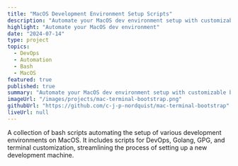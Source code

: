 ```yaml
---
title: "MacOS Development Environment Setup Scripts"
description: "Automate your MacOS dev environment setup with customizable bash scripts."
highlight: "Automate your MacOS dev environment"
date: "2024-07-14"
type: project
topics:
  - DevOps
  - Automation
  - Bash
  - MacOS
featured: true
published: true
summary: "Automate your MacOS dev environment setup with customizable bash scripts."
imageUrl: "/images/projects/mac-terminal-bootstrap.png"
githubUrl: "https://github.com/c-j-p-nordquist/mac-terminal-bootstrap"
liveUrl: null
---
```


A collection of bash scripts automating the setup of various development environments on MacOS. It includes scripts for DevOps, Golang, GPG, and terminal customization, streamlining the process of setting up a new development machine.